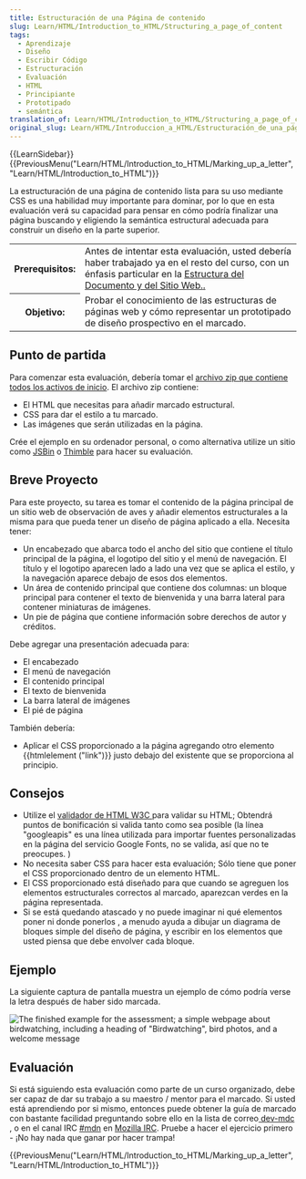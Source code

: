 ```yaml
---
title: Estructuración de una Página de contenido
slug: Learn/HTML/Introduction_to_HTML/Structuring_a_page_of_content
tags:
  - Aprendizaje
  - Diseño
  - Escribir Código
  - Estructuración
  - Evaluación
  - HTML
  - Principiante
  - Prototipado
  - semántica
translation_of: Learn/HTML/Introduction_to_HTML/Structuring_a_page_of_content
original_slug: Learn/HTML/Introduccion_a_HTML/Estructuración_de_una_página_de_contenido
---
```

{{LearnSidebar}}{{PreviousMenu("Learn/HTML/Introduction_to_HTML/Marking_up_a_letter", "Learn/HTML/Introduction_to_HTML")}}

La estructuración de una página de contenido lista para su uso mediante CSS es una habilidad muy importante para dominar, por lo que en esta evaluación verá su capacidad para pensar en cómo podría finalizar una página buscando y eligiendo la semántica estructural adecuada para construir un diseño en la parte superior.

<table>
  <tbody>
    <tr>
      <th scope="row">Prerequisitos:</th>
      <td>
        <span id="result_box" lang="es"
          ><span
            >Antes de intentar esta evaluación, usted debería haber trabajado ya
            en el resto del curso, con un énfasis particular en la
          </span></span
        ><a
          href="/en-US/docs/Learn/HTML/Introduction_to_HTML/Document_and_website_structure"
          >Estructura del Documento y del Sitio Web.</a
        ><a
          href="https://developer.mozilla.org/es/docs/Learn/HTML/Introduccion_a_HTML/estructura"
          >.</a
        >
      </td>
    </tr>
    <tr>
      <th scope="row">Objetivo:</th>
      <td>
        <span id="result_box" lang="es"
          ><span
            >Probar el conocimiento de las estructuras de páginas web y cómo
            representar un prototipado de diseño prospectivo en el
            marcado.</span
          ></span
        >
      </td>
    </tr>
  </tbody>
</table>

## Punto de partida

Para comenzar esta evaluación, debería tomar el [archivo zip que contiene todos los activos de inicio](https://github.com/mdn/learning-area/blob/master/html/introduction-to-html/structuring-a-page-of-content-start/assets.zip?raw=true). El archivo zip contiene:

- El HTML que necesitas para añadir marcado estructural.
- CSS para dar el estilo a tu marcado.
- Las imágenes que serán utilizadas en la página.

Crée el ejemplo en su ordenador personal, o como alternativa utilize un sitio como [JSBin](http://jsbin.com/) o [Thimble](https://thimble.mozilla.org/) para hacer su evaluación.

## Breve Proyecto

Para este proyecto, su tarea es tomar el contenido de la página principal de un sitio web de observación de aves y añadir elementos estructurales a la misma para que pueda tener un diseño de página aplicado a ella. Necesita tener:

- Un encabezado que abarca todo el ancho del sitio que contiene el título principal de la página, el logotipo del sitio y el menú de navegación. El título y el logotipo aparecen lado a lado una vez que se aplica el estilo, y la navegación aparece debajo de esos dos elementos.
- Un área de contenido principal que contiene dos columnas: un bloque principal para contener el texto de bienvenida y una barra lateral para contener miniaturas de imágenes.
- Un pie de página que contiene información sobre derechos de autor y créditos.

Debe agregar una presentación adecuada para:

- El encabezado
- El menú de navegación
- El contenido principal
- El texto de bienvenida
- La barra lateral de imágenes
- El pié de página

También debería:

- Aplicar el CSS proporcionado a la página agregando otro elemento {{htmlelement ("link")}} justo debajo del existente que se proporciona al principio.

## Consejos

- Utilize el [validador de HTML W3C ](https://validator.w3.org/)para validar su HTML; Obtendrá puntos de bonificación si valida tanto como sea posible (la línea "googleapis" es una línea utilizada para importar fuentes personalizadas en la página del servicio Google Fonts, no se valida, así que no te preocupes. )
- No necesita saber CSS para hacer esta evaluación; Sólo tiene que poner el CSS proporcionado dentro de un elemento HTML.
- El CSS proporcionado está diseñado para que cuando se agreguen los elementos estructurales correctos al marcado, aparezcan verdes en la página representada.
- Si se está quedando atascado y no puede imaginar ni qué elementos poner ni donde ponerlos , a menudo ayuda a dibujar un diagrama de bloques simple del diseño de página, y escribir en los elementos que usted piensa que debe envolver cada bloque.

## Ejemplo

La siguiente captura de pantalla muestra un ejemplo de cómo podría verse la letra después de haber sido marcada.

![The finished example for the assessment; a simple webpage about birdwatching, including a heading of "Birdwatching", bird photos, and a welcome message](https://mdn.mozillademos.org/files/12449/example-page.png)

## Evaluación

Si está siguiendo esta evaluación como parte de un curso organizado, debe ser capaz de dar su trabajo a su maestro / mentor para el marcado. Si usted está aprendiendo por si mismo, entonces puede obtener la guía de marcado con bastante facilidad preguntando sobre ello en la lista de correo[ dev-mdc](https://lists.mozilla.org/listinfo/dev-mdc) , o en el canal IRC [#mdn](irc://irc.mozilla.org/mdn) en [Mozilla IRC](https://wiki.mozilla.org/IRC). Pruebe a hacer el ejercicio primero - ¡No hay nada que ganar por hacer trampa!

{{PreviousMenu("Learn/HTML/Introduction_to_HTML/Marking_up_a_letter", "Learn/HTML/Introduction_to_HTML")}}
